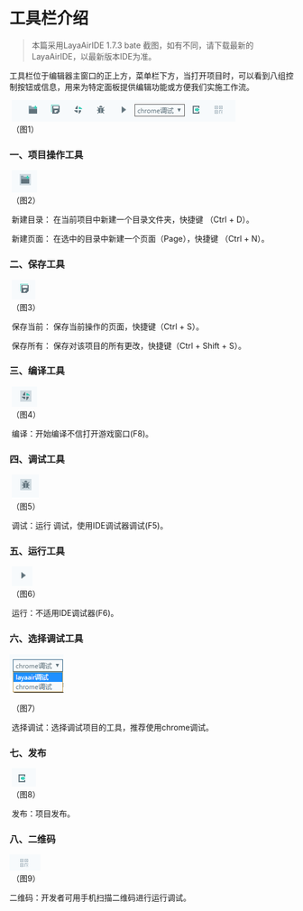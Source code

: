 # 工具栏介绍

> 本篇采用LayaAirIDE 1.7.3 bate 截图，如有不同，请下载最新的LayaAirIDE，以最新版本IDE为准。

​        工具栏位于编辑器主窗口的正上方，菜单栏下方，当打开项目时，可以看到八组控制按钮或信息，用来为特定面板提供编辑功能或方便我们实施工作流。

​        ![blob.png](img/1.png)<br/>
​    	（图1）

 

### 一、项目操作工具

​    ![图片1.png](img/2.png)<br/>
​    	（图2）

​        新建目录： 在当前项目中新建一个目录文件夹，快捷键 （Ctrl + D）。

​        新建页面： 在选中的目录中新建一个页面（Page），快捷键 （Ctrl + N）。

 

### 二、保存工具

​  ![图片1.png](img/3.png)<br/>
​    	（图3）

 

​        保存当前： 保存当前操作的页面，快捷键（Ctrl + S）。

​        保存所有： 保存对该项目的所有更改，快捷键（Ctrl + Shift + S）。

 

### 三、编译工具

​        ![图片1.png](img/4.png)<br/>
​    	（图4）

 

​      编译：开始编译不信打开游戏窗口(F8)。

 

### 四、调试工具

​        ![图片1.png](img/5.png)<br/>
​    	（图5）

​       调试：运行 调试，使用IDE调试器调试(F5)。



 

### 五、运行工具

​        ![图片1.png](img/6.png)<br/>
​    	（图6）

​         运行：不适用IDE调试器(F6)。

 

### 六、选择调试工具

  ![图片1.png](img/7.png)<br/>

​    	（图7）

 

​        选择调试：选择调试项目的工具，推荐使用chrome调试。

 

### 七、发布

​     ![图片1.png](img/8.png)<br/>
​    	（图8）

 

​        发布：项目发布。

 

### 八、二维码

  ![图片1.png](img/9.png)<br/>
​    	（图9）



二维码：开发者可用手机扫描二维码进行运行调试。